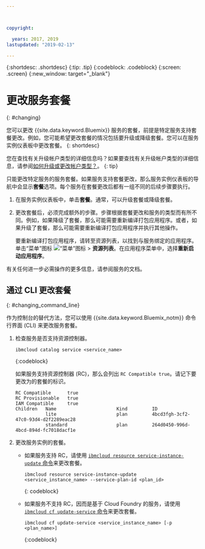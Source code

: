 ```yaml
---



copyright:

  years: 2017, 2019
lastupdated: "2019-02-13"

---
```


{:shortdesc: .shortdesc}
{:tip: .tip}
{:codeblock: .codeblock}
{:screen: .screen}
{:new_window: target="_blank"}


# 更改服务套餐
{: #changing}

您可以更改 {{site.data.keyword.Bluemix}} 服务的套餐，前提是特定服务支持套餐更改。例如，您可能希望更改套餐的情况包括要升级或降级套餐。您可以在服务实例仪表板中更改套餐。
{: shortdesc}

您在查找有关升级帐户类型的详细信息吗？如果要查找有关升级帐户类型的详细信息，请参阅[如何升级或更改帐户类型？](/docs/account/account_faq.html#changeacct)。
{: tip}

只能更改特定服务的服务套餐。如果服务支持套餐更改，那么服务实例仪表板的导航中会显示**套餐**选项。每个服务在套餐更改后都有一组不同的后续步骤要执行。

1. 在服务实例仪表板中，单击**套餐**。通常，可以升级套餐或降级套餐。
2. 更改套餐后，必须完成额外的步骤。步骤根据套餐更改和服务的类型而有所不同。例如，如果降级了套餐，那么可能需要重新编译打包应用程序。或者，如果升级了套餐，那么可能需要重新编译打包应用程序并执行其他操作。

   要重新编译打包应用程序，请转至资源列表，以找到与服务绑定的应用程序。单击“菜单”图标 ![“菜单”图标](../icons/icon_hamburger.svg) > **资源列表**。在应用程序菜单中，选择**重新启动应用程序**。

  有关任何进一步必需操作的更多信息，请参阅服务的文档。

## 通过 CLI 更改套餐
{: #changing_command_line}

作为控制台的替代方法，您可以使用 {{site.data.keyword.Bluemix_notm}} 命令行界面 (CLI) 来更改服务套餐。

1. 检查服务是否支持资源控制器。

   ```
   ibmcloud catalog service <service_name>
   ```
   {:codeblock}

   如果服务支持资源控制器 (RC)，那么会列出 `RC Compatible true`。请记下要更改为的套餐的标识。

   ```
   RC Compatible      true
   RC Provisionable   true
   IAM Compatible     true
   Children   Name                      Kind         ID
              lite                      plan         4bcd3fgh-3cf2-47c0-93d4-d2f2289eac28
              standard                  plan         264d0450-996d-4bcd-894d-fc7018dacf1e
    ```

1. 更改服务实例的套餐。

   - 如果服务支持 RC，请使用 [`ibmcloud resource service-instance-update` 命令](/docs/cli/reference/ibmcloud/cli_resource_group.html#ibmcloud_commands_resource)来更改套餐。

     ```
     ibmcloud resource service-instance-update <service_instance_name> --service-plan-id <plan_id>
     ```
     {: codeblock}

   - 如果服务不支持 RC，因而是基于 Cloud Foundry 的服务，请使用 [`ibmcloud cf update-service` 命令](/docs/cli/reference/ibmcloud/cf_index.html#cf)来更改套餐。

     ```
     ibmcloud cf update-service <service_instance_name> [-p <plan_name>]
     ```
     {:codeblock}
